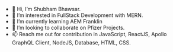 - 👋 Hi, I’m Shubham Bhawsar.
- 👀 I’m interested in FullStack Development with MERN.
- 🌱 I’m currently learning AEM Franklin
- 💞️ I’m looking to collaborate on Pfizer Projects.
- 📫 Reach me out for contribution in JavaScript, ReactJS, Apollo GraphQL Client, NodeJS, Database, HTML, CSS.

<!---
BHAWSS/BHAWSS is a ✨ special ✨ repository because its `README.md` (this file) appears on your GitHub profile.
You can click the Preview link to take a look at your changes.
--->
